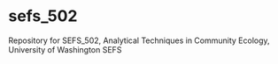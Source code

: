 # sefs_502
Repository for SEFS_502, Analytical Techniques in Community Ecology, University of Washington SEFS
